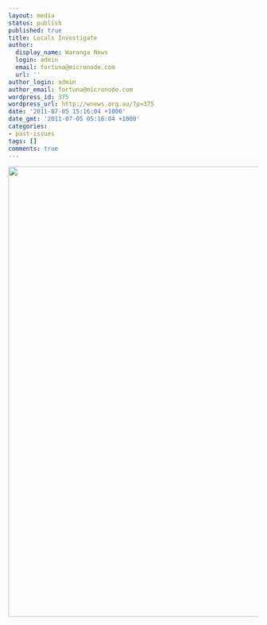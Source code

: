```yaml
---
layout: media
status: publish
published: true
title: Locals Investigate
author:
  display_name: Waranga News
  login: admin
  email: fortuna@micronode.com
  url: ''
author_login: admin
author_email: fortuna@micronode.com
wordpress_id: 375
wordpress_url: http://wnews.org.au/?p=375
date: '2011-07-05 15:16:04 +1000'
date_gmt: '2011-07-05 05:16:04 +1000'
categories:
- past-issues
tags: []
comments: true
---
```


<a href="{{ site.url }}/images/2011/07/frontpage-20110630.pdf"><img class="alignnone size-full wp-image-374" title="Front Page - 30th June 2011" src="{{ site.url }}/images/2011/07/frontpage-20110630.png" alt="" width="624" height="907" /></a>
